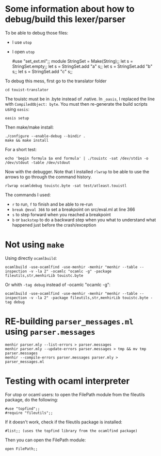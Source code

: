 Some information about how to debug/build this lexer/parser
===========================================================

To be able to debug those files:
- I use `utop`
- I open `utop`

    #use "set_ext.ml";;
	module StringSet = Make(String);;
	let s = StringSet.empty;;
	let s = StringSet.add "a" s;;
	let s = StringSet.add "b" s;;
	let s = StringSet.add "c" s;;
	
To debug this mess, first go to the translator folder
	
	cd touist-translator

The touistc must be in .byte instead of .native. In
`_oasis`, I replaced the line with `CompiledObject: byte`.
You must then re-generate the build scripts using `oasis`:

    oasis setup

Then make/make install:

	./configure --enable-debug --bindir .
	make && make install
	
For a short test:

    echo 'begin formula $a end formula' | ./touistc -sat /dev/stdin -o /dev/stdout -table /dev/stdout

Now with the debugger. Note that I installed `rlwrap` to be
able to use the arrows to go through the command history.

    rlwrap ocamldebug touistc.byte -sat test/atleast.touistl

The commands I used:
- `r` to run, `f` to finish and be able to re-run
- `break @eval 366` to set a breakpoint on src/eval.ml at line 366
- `s` to step forward when you reached a breakpoint
- `b` or `backstep` to do a backward step when you what to understand what 
  happened just before the crash/exception
  
# Not using `make`
Using directly `ocamlbuild`:

    ocamlbuild -use-ocamlfind -use-menhir -menhir "menhir --table --inspection -v -la 2" -ocamlc "ocamlc -g" -package fileutils,str,menhirLib touistc.byte

Or whith `-tag debug` instead of -ocamlc "ocamlc -g":

    ocamlbuild -use-ocamlfind -use-menhir -menhir "menhir --table --inspection -v -la 2" -package fileutils,str,menhirLib touistc.byte -tag debug

# RE-building `parser_messages.ml` using `parser.messages`

    menhir parser.mly --list-errors > parser.messages
    menhir parser.mly --update-errors parser.messages > tmp && mv tmp parser.messages
    menhir --compile-errors parser.messages parser.mly > parser_messages.ml

# Testing with ocaml interpreter
For utop or ocaml users: to open the FilePath module
from the fileutils package, do the following:

    #use "topfind";;
    #require "fileutils";;

If it doesn't work, check if the fileutils package is installed:

    #list;; (uses the topfind library from the ocamlfind package)
Then you can open the FilePath module:

    open FilePath;;
